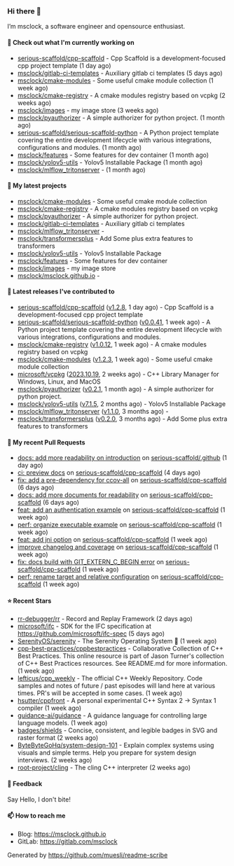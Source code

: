 ### Hi there 👋

I’m msclock, a software engineer and opensource enthusiast.

#### 👷 Check out what I'm currently working on

- [serious-scaffold/cpp-scaffold](https://github.com/serious-scaffold/cpp-scaffold) - Cpp Scaffold is a development-focused cpp project template (1 day ago)
- [msclock/gitlab-ci-templates](https://github.com/msclock/gitlab-ci-templates) - Auxiliary gitlab ci templates (5 days ago)
- [msclock/cmake-modules](https://github.com/msclock/cmake-modules) - Some useful cmake module collection (1 week ago)
- [msclock/cmake-registry](https://github.com/msclock/cmake-registry) - A cmake modules registry based on vcpkg (2 weeks ago)
- [msclock/images](https://github.com/msclock/images) - my image store (3 weeks ago)
- [msclock/pyauthorizer](https://github.com/msclock/pyauthorizer) - A simple authorizer for python project. (1 month ago)
- [serious-scaffold/serious-scaffold-python](https://github.com/serious-scaffold/serious-scaffold-python) - A Python project template covering the entire development lifecycle with various integrations, configurations and modules. (1 month ago)
- [msclock/features](https://github.com/msclock/features) - Some features for dev container (1 month ago)
- [msclock/yolov5-utils](https://github.com/msclock/yolov5-utils) - Yolov5 Installable Package (1 month ago)
- [msclock/mlflow_tritonserver](https://github.com/msclock/mlflow_tritonserver) -  (1 month ago)

#### 🌱 My latest projects

- [msclock/cmake-modules](https://github.com/msclock/cmake-modules) - Some useful cmake module collection
- [msclock/cmake-registry](https://github.com/msclock/cmake-registry) - A cmake modules registry based on vcpkg
- [msclock/pyauthorizer](https://github.com/msclock/pyauthorizer) - A simple authorizer for python project.
- [msclock/gitlab-ci-templates](https://github.com/msclock/gitlab-ci-templates) - Auxiliary gitlab ci templates
- [msclock/mlflow_tritonserver](https://github.com/msclock/mlflow_tritonserver) - 
- [msclock/transformersplus](https://github.com/msclock/transformersplus) - Add Some plus extra features to transformers
- [msclock/yolov5-utils](https://github.com/msclock/yolov5-utils) - Yolov5 Installable Package
- [msclock/features](https://github.com/msclock/features) - Some features for dev container
- [msclock/images](https://github.com/msclock/images) - my image store
- [msclock/msclock.github.io](https://github.com/msclock/msclock.github.io) - 

#### 🔭 Latest releases I've contributed to

- [serious-scaffold/cpp-scaffold](https://github.com/serious-scaffold/cpp-scaffold) ([v1.2.8](https://github.com/serious-scaffold/cpp-scaffold/releases/tag/v1.2.8), 1 day ago) - Cpp Scaffold is a development-focused cpp project template
- [serious-scaffold/serious-scaffold-python](https://github.com/serious-scaffold/serious-scaffold-python) ([v0.0.41](https://github.com/serious-scaffold/serious-scaffold-python/releases/tag/v0.0.41), 1 week ago) - A Python project template covering the entire development lifecycle with various integrations, configurations and modules.
- [msclock/cmake-registry](https://github.com/msclock/cmake-registry) ([v1.0.12](https://github.com/msclock/cmake-registry/releases/tag/v1.0.12), 1 week ago) - A cmake modules registry based on vcpkg
- [msclock/cmake-modules](https://github.com/msclock/cmake-modules) ([v1.2.3](https://github.com/msclock/cmake-modules/releases/tag/v1.2.3), 1 week ago) - Some useful cmake module collection
- [microsoft/vcpkg](https://github.com/microsoft/vcpkg) ([2023.10.19](https://github.com/microsoft/vcpkg/releases/tag/2023.10.19), 2 weeks ago) - C&#43;&#43; Library Manager for Windows, Linux, and MacOS
- [msclock/pyauthorizer](https://github.com/msclock/pyauthorizer) ([v0.2.1](https://github.com/msclock/pyauthorizer/releases/tag/v0.2.1), 1 month ago) - A simple authorizer for python project.
- [msclock/yolov5-utils](https://github.com/msclock/yolov5-utils) ([v7.1.5](https://github.com/msclock/yolov5-utils/releases/tag/v7.1.5), 2 months ago) - Yolov5 Installable Package
- [msclock/mlflow_tritonserver](https://github.com/msclock/mlflow_tritonserver) ([v1.1.0](https://github.com/msclock/mlflow_tritonserver/releases/tag/v1.1.0), 3 months ago) - 
- [msclock/transformersplus](https://github.com/msclock/transformersplus) ([v0.2.0](https://github.com/msclock/transformersplus/releases/tag/v0.2.0), 3 months ago) - Add Some plus extra features to transformers

#### 🔨 My recent Pull Requests

- [docs: add more readability on introduction](https://github.com/serious-scaffold/.github/pull/4) on [serious-scaffold/.github](https://github.com/serious-scaffold/.github) (1 day ago)
- [ci: preview docs](https://github.com/serious-scaffold/cpp-scaffold/pull/41) on [serious-scaffold/cpp-scaffold](https://github.com/serious-scaffold/cpp-scaffold) (4 days ago)
- [fix: add a pre-dependency for ccov-all](https://github.com/serious-scaffold/cpp-scaffold/pull/39) on [serious-scaffold/cpp-scaffold](https://github.com/serious-scaffold/cpp-scaffold) (6 days ago)
- [docs: add more documents for readability](https://github.com/serious-scaffold/cpp-scaffold/pull/37) on [serious-scaffold/cpp-scaffold](https://github.com/serious-scaffold/cpp-scaffold) (6 days ago)
- [feat: add an authentication example](https://github.com/serious-scaffold/cpp-scaffold/pull/35) on [serious-scaffold/cpp-scaffold](https://github.com/serious-scaffold/cpp-scaffold) (1 week ago)
- [perf: organize executable example](https://github.com/serious-scaffold/cpp-scaffold/pull/32) on [serious-scaffold/cpp-scaffold](https://github.com/serious-scaffold/cpp-scaffold) (1 week ago)
- [feat: add jni option](https://github.com/serious-scaffold/cpp-scaffold/pull/28) on [serious-scaffold/cpp-scaffold](https://github.com/serious-scaffold/cpp-scaffold) (1 week ago)
- [improve changelog and coverage](https://github.com/serious-scaffold/cpp-scaffold/pull/27) on [serious-scaffold/cpp-scaffold](https://github.com/serious-scaffold/cpp-scaffold) (1 week ago)
- [fix: docs build with GIT_EXTERN_C_BEGIN error](https://github.com/serious-scaffold/cpp-scaffold/pull/24) on [serious-scaffold/cpp-scaffold](https://github.com/serious-scaffold/cpp-scaffold) (1 week ago)
- [perf: rename target and relative configuration](https://github.com/serious-scaffold/cpp-scaffold/pull/21) on [serious-scaffold/cpp-scaffold](https://github.com/serious-scaffold/cpp-scaffold) (1 week ago)

#### ⭐ Recent Stars

- [rr-debugger/rr](https://github.com/rr-debugger/rr) - Record and Replay Framework (2 days ago)
- [microsoft/ifc](https://github.com/microsoft/ifc) - SDK for the IFC specification at https://github.com/microsoft/ifc-spec (5 days ago)
- [SerenityOS/serenity](https://github.com/SerenityOS/serenity) - The Serenity Operating System 🐞 (1 week ago)
- [cpp-best-practices/cppbestpractices](https://github.com/cpp-best-practices/cppbestpractices) - Collaborative Collection of C&#43;&#43; Best Practices. This online resource is part of Jason Turner&#39;s collection of C&#43;&#43; Best Practices resources. See README.md for more information. (1 week ago)
- [lefticus/cpp_weekly](https://github.com/lefticus/cpp_weekly) - The official C&#43;&#43; Weekly Repository. Code samples and notes of future / past episodes will land here at various times. PR&#39;s will be accepted in some cases. (1 week ago)
- [hsutter/cppfront](https://github.com/hsutter/cppfront) - A personal experimental C&#43;&#43; Syntax 2 -&gt; Syntax 1 compiler (1 week ago)
- [guidance-ai/guidance](https://github.com/guidance-ai/guidance) - A guidance language for controlling large language models. (1 week ago)
- [badges/shields](https://github.com/badges/shields) - Concise, consistent, and legible badges in SVG and raster format (2 weeks ago)
- [ByteByteGoHq/system-design-101](https://github.com/ByteByteGoHq/system-design-101) - Explain complex systems using visuals and simple terms. Help you prepare for system design interviews. (2 weeks ago)
- [root-project/cling](https://github.com/root-project/cling) - The cling C&#43;&#43; interpreter (2 weeks ago)

#### 💬 Feedback

Say Hello, I don't bite!

#### 📫 How to reach me

- Blog: https://msclock.github.io
- GitLab: https://gitlab.com/msclock

Generated by https://github.com/muesli/readme-scribe
